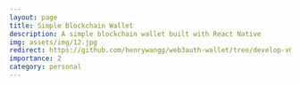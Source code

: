 ```yaml
---
layout: page
title: Simple Blockchain Wallet
description: A simple blockchain wallet built with React Native
img: assets/img/12.jpg
redirect: https://github.com/henrywangg/web3auth-wallet/tree/develop-v01
importance: 2
category: personal
---
```


